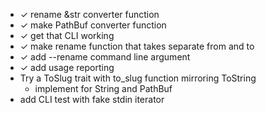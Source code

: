 - ✓ rename &str converter function
- ✓ make PathBuf converter function
- ✓ get that CLI working
- ✓ make rename function that takes separate from and to
- ✓ add --rename command line argument
- ✓ add usage reporting
- Try a ToSlug trait with to_slug function mirroring ToString
  - implement for String and PathBuf
- add CLI test with fake stdin iterator
